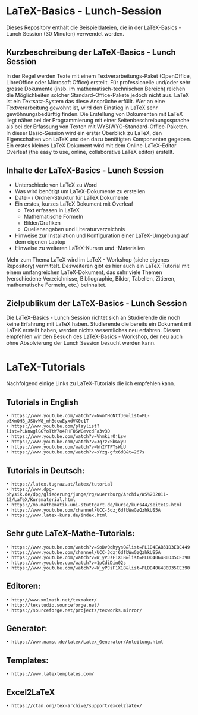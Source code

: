 # LaTeX-Basics - Lunch-Session

Dieses Repository enthält die Beispieldateien, die in der LaTeX-Basics - Lunch Session (30 Minuten) verwendet werden.

## Kurzbeschreibung der LaTeX-Basics - Lunch Session

In der Regel werden Texte mit einem Textverarbeitungs-Paket (OpenOffice, LibreOffice oder Microsoft Office) erstellt. Für professionelle und/oder sehr grosse Dokumente (insb. im mathematisch-technischen Bereich) reichen die Möglichkeiten solcher Standard-Office-Pakete jedoch nicht aus. LaTeX ist ein Textsatz-System das diese Ansprüche erfüllt. Wer an eine Textverarbeitung gewohnt ist, wird den Einstieg in LaTeX sehr gewöhnungsbedürftig finden. Die Erstellung von Dokumenten mit LaTeX liegt näher bei der Programmierung mit einer Seitenbeschreibungssprache als bei der Erfassung von Texten mit WYSIWYG-Standard-Office-Paketen. In dieser Basic-Session wird ein erster Überblick zu LaTeX, den Eigenschaften von LaTeX und den dazu benötigten Komponenten gegeben. Ein erstes kleines LaTeX Dokument wird mit dem Online-LaTeX-Editor Overleaf (the easy to use, online, collaborative LaTeX editor) erstellt.

## Inhalte der LaTeX-Basics - Lunch Session

- Unterschiede von LaTeX zu Word
- Was wird benötigt um LaTeX-Dokumente zu erstellen
- Datei- / Ordner-Struktur für LaTeX Dokumente 
- Ein erstes, kurzes LaTeX Dokument mit Overleaf 
  - Text erfassen in LaTeX
  - Mathematische Formeln
  - Bilder/Grafiken
  - Quellenangaben und Literaturverzeichnis
- Hinweise zur Installation und Konfiguration einer LaTeX-Umgebung auf dem eigenen Laptop
- Hinweise zu weiteren LaTeX-Kursen und -Materialien

Mehr zum Thema LaTeX wird im LaTeX - Workshop (siehe eigenes Repository) vermittelt. Desweiteren gibt es hier auch ein LaTeX-Tutorial mit einem umfangreichen LaTeX-Dokument, das sehr viele Themen (verschiedene Verzeichnisse, Bibliographie, Bilder, Tabellen, Zitieren, mathematische Formeln, etc.) beinhaltet.  

## Zielpublikum der LaTeX-Basics - Lunch Session

Die LaTeX-Basics - Lunch Session richtet sich an Studierende die noch keine Erfahrung mit LaTeX haben. Studierende die bereits ein Dokument mit LaTeX erstellt haben, werden nichts wesentliches neu erfahren. Diesen empfehlen wir den Besuch des LaTeX-Basics - Workshop, der neu auch ohne Absolvierung der Lunch Session besucht werden kann.

# LaTeX-Tutorials

Nachfolgend einige Links zu LaTeX-Tutorials die ich empfehlen kann.


## Tutorials in English
	• https://www.youtube.com/watch?v=NwnYHoNtfJ0&list=PL-p5XmQHB_JSQvW8_mhBdcwEyxdVX0c1T 
	• https://www.youtube.com/playlist?list=PLNnwglGGYoTtW7o4PHFOSWGevcdFa3v3D   
	• https://www.youtube.com/watch?v=VhmkLrOjLsw 
	• https://www.youtube.com/watch?v=3q7zxSbGxyU
	• https://www.youtube.com/watch?v=WnIYTFTsWiU
	• https://www.youtube.com/watch?v=xYzg-gfx6dQ&t=267s 
	



## Tutorials in Deutsch:
	• https://latex.tugraz.at/latex/tutorial 
	• https://www.dpg-physik.de/dpg/gliederung/junge/rg/wuerzburg/Archiv/WS%202011-12/LaTeX/Kursmaterial.html
	• https://mo.mathematik.uni-stuttgart.de/kurse/kurs44/seite19.html
	• https://www.youtube.com/channel/UCC-3dzj6dfbWwGzQzhkUS5A 
	• https://www.latex-kurs.de/index.html 



## Sehr gute LaTeX-Mathe-Tutorials:
	• https://www.youtube.com/watch?v=SoDv0qhyysQ&list=PL1D4EAB31D3EBC449
	• https://www.youtube.com/channel/UCC-3dzj6dfbWwGzQzhkUS5A
	• https://www.youtube.com/watch?v=W_yPJsF1X18&list=PLDD406480D35CE390
	• https://www.youtube.com/watch?v=1pCdiDin02s 
	• https://www.youtube.com/watch?v=W_yPJsF1X18&list=PLDD406480D35CE390



## Editoren:
	• http://www.xm1math.net/texmaker/ 
	• http://texstudio.sourceforge.net/
	• https://sourceforge.net/projects/texworks.mirror/



## Generator:
	• https://www.namsu.de/latex/Latex_Generator/Anleitung.html



## Templates:
	• https://www.latextemplates.com/



## Excel2LaTeX
	• https://ctan.org/tex-archive/support/excel2latex/

